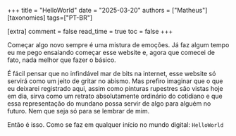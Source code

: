 +++
title = "HelloWorld"
date = "2025-03-20"
authors = ["Matheus"]
[taxonomies]
tags=["PT-BR"]


[extra]
comment = false
read_time = true
toc = false
+++

Começar algo novo sempre é uma mistura de emoções. Já faz algum tempo eu me pego ensaiando começar esse website e, agora que comecei de fato, nada melhor que fazer o básico.

É fácil pensar que no infindável mar de bits na internet, esse website só servirá como um jeito de gritar no abismo. Mas prefiro imaginar que o que eu deixarei registrado aqui, assim como pinturas rupestres são vistas hoje em dia, sirva como um retrato absolutamente ordinário do cotidiano e que essa representação do mundano possa servir de algo para alguém no futuro. Nem que seja só para se lembrar de mim.

Então é isso. Como se faz em qualquer início no mundo digital:
` HelloWorld `